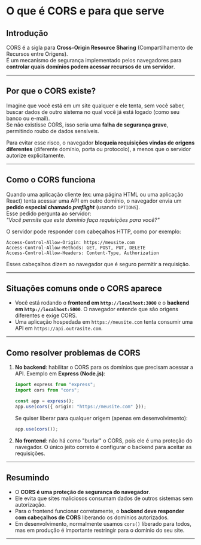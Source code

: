 # O que é CORS e para que serve

## Introdução
CORS é a sigla para **Cross-Origin Resource Sharing** (Compartilhamento de Recursos entre Origens).  
É um mecanismo de segurança implementado pelos navegadores para **controlar quais domínios podem acessar recursos de um servidor**.

---

## Por que o CORS existe?
Imagine que você está em um site qualquer e ele tenta, sem você saber, buscar dados de outro sistema no qual você já está logado (como seu banco ou e-mail).  
Se não existisse CORS, isso seria uma **falha de segurança grave**, permitindo roubo de dados sensíveis.

Para evitar esse risco, o navegador **bloqueia requisições vindas de origens diferentes** (diferente domínio, porta ou protocolo), a menos que o servidor autorize explicitamente.

---

## Como o CORS funciona
Quando uma aplicação cliente (ex: uma página HTML ou uma aplicação React) tenta acessar uma API em outro domínio, o navegador envia um **pedido especial chamado *preflight*** (usando `OPTIONS`).  
Esse pedido pergunta ao servidor:  
*"Você permite que este domínio faça requisições para você?"*

O servidor pode responder com cabeçalhos HTTP, como por exemplo:

```http
Access-Control-Allow-Origin: https://meusite.com
Access-Control-Allow-Methods: GET, POST, PUT, DELETE
Access-Control-Allow-Headers: Content-Type, Authorization
````

Esses cabeçalhos dizem ao navegador que é seguro permitir a requisição.

---

## Situações comuns onde o CORS aparece

* Você está rodando o **frontend em `http://localhost:3000`** e o **backend em `http://localhost:5000`**.
  O navegador entende que são origens diferentes e exige CORS.
* Uma aplicação hospedada em `https://meusite.com` tenta consumir uma API em `https://api.outrasite.com`.

---

## Como resolver problemas de CORS

1. **No backend**: habilitar o CORS para os domínios que precisam acessar a API.
   Exemplo em **Express (Node.js)**:

   ```ts
   import express from "express";
   import cors from "cors";

   const app = express();
   app.use(cors({ origin: "https://meusite.com" }));
   ```

   Se quiser liberar para qualquer origem (apenas em desenvolvimento):

   ```ts
   app.use(cors());
   ```

2. **No frontend**: não há como "burlar" o CORS, pois ele é uma proteção do navegador.
   O único jeito correto é configurar o backend para aceitar as requisições.

---

## Resumindo

* O **CORS é uma proteção de segurança do navegador**.
* Ele evita que sites maliciosos consumam dados de outros sistemas sem autorização.
* Para o frontend funcionar corretamente, o **backend deve responder com cabeçalhos de CORS** liberando os domínios autorizados.
* Em desenvolvimento, normalmente usamos `cors()` liberado para todos, mas em produção é importante restringir para o domínio do seu site.

---

